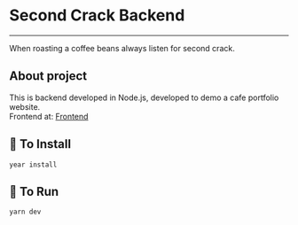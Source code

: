 # Second Crack Backend
___
When roasting a coffee beans always listen for second crack.

## About project
This is backend developed in Node.js, developed to demo a cafe portfolio website.<br />
Frontend at: [Frontend](https://github.com/Seckrel/Second_crack_Project)

## 🚀 To Install

```
year install
```

## 🏁 To Run
```
yarn dev
```
